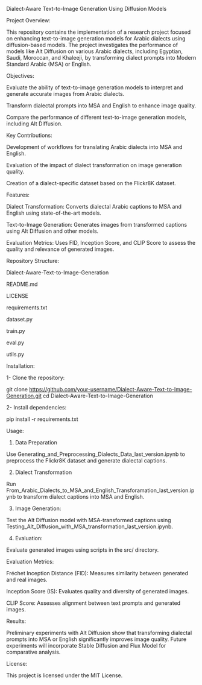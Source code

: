 Dialect-Aware Text-to-Image Generation Using Diffusion Models

Project Overview:

This repository contains the implementation of a research project focused on enhancing text-to-image generation models for Arabic dialects using diffusion-based models. The project investigates the performance of models like Alt Diffusion on various Arabic dialects, including Egyptian, Saudi, Moroccan, and Khaleeji, by transforming dialect prompts into Modern Standard Arabic (MSA) or English.


Objectives:

Evaluate the ability of text-to-image generation models to interpret and generate accurate images from Arabic dialects.

Transform dialectal prompts into MSA and English to enhance image quality.

Compare the performance of different text-to-image generation models, including Alt Diffusion.

Key Contributions:

Development of workflows for translating Arabic dialects into MSA and English.

Evaluation of the impact of dialect transformation on image generation quality.

Creation of a dialect-specific dataset based on the Flickr8K dataset.


Features:

Dialect Transformation: Converts dialectal Arabic captions to MSA and English using state-of-the-art models.

Text-to-Image Generation: Generates images from transformed captions using Alt Diffusion and other models.

Evaluation Metrics: Uses FID, Inception Score, and CLIP Score to assess the quality and relevance of generated images.

Repository Structure:

Dialect-Aware-Text-to-Image-Generation

README.md

LICENSE

requirements.txt

dataset.py

train.py

eval.py

utils.py

Installation:

1- Clone the repository:

git clone https://github.com/your-username/Dialect-Aware-Text-to-Image-Generation.git
cd Dialect-Aware-Text-to-Image-Generation

2- Install dependencies:

pip install -r requirements.txt

Usage:

1. Data Preparation

Use Generating_and_Preprocessing_Dialects_Data_last_version.ipynb to preprocess the Flickr8K dataset and generate dialectal captions.


2. Dialect Transformation

Run From_Arabic_Dialects_to_MSA_and_English_Transforamation_last_version.ipynb to transform dialect captions into MSA and English.

3. Image Generation:

Test the Alt Diffusion model with MSA-transformed captions using Testing_Alt_Diffusion_with_MSA_transformation_last_version.ipynb.

4. Evaluation:

Evaluate generated images using scripts in the src/ directory.

Evaluation Metrics:

Fréchet Inception Distance (FID): Measures similarity between generated and real images.

Inception Score (IS): Evaluates quality and diversity of generated images.

CLIP Score: Assesses alignment between text prompts and generated images.

Results:

Preliminary experiments with Alt Diffusion show that transforming dialectal prompts into MSA or English significantly improves image quality. Future experiments will incorporate Stable Diffusion and Flux Model for comparative analysis.

License:

This project is licensed under the MIT License.

